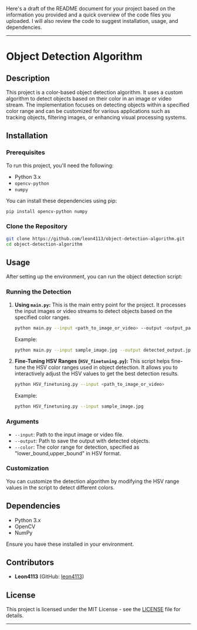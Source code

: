 Here's a draft of the README document for your project based on the information you provided and a quick overview of the code files you uploaded. I will also review the code to suggest installation, usage, and dependencies.

---

# Object Detection Algorithm

## Description

This project is a color-based object detection algorithm. It uses a custom algorithm to detect objects based on their color in an image or video stream. The implementation focuses on detecting objects within a specified color range and can be customized for various applications such as tracking objects, filtering images, or enhancing visual processing systems.

## Installation

### Prerequisites

To run this project, you'll need the following:

- Python 3.x
- `opencv-python`
- `numpy`

You can install these dependencies using pip:

```bash
pip install opencv-python numpy
```

### Clone the Repository

```bash
git clone https://github.com/leon4113/object-detection-algorithm.git
cd object-detection-algorithm
```

## Usage

After setting up the environment, you can run the object detection script:

### Running the Detection

1. **Using `main.py`:** This is the main entry point for the project. It processes the input images or video streams to detect objects based on the specified color ranges.

   ```bash
   python main.py --input <path_to_image_or_video> --output <output_path> --color <color_range>
   ```

   Example:

   ```bash
   python main.py --input sample_image.jpg --output detected_output.jpg --color "lower_color_bound,upper_color_bound"
   ```

2. **Fine-Tuning HSV Ranges (`HSV_finetuning.py`):** This script helps fine-tune the HSV color ranges used in object detection. It allows you to interactively adjust the HSV values to get the best detection results.

   ```bash
   python HSV_finetuning.py --input <path_to_image_or_video>
   ```

   Example:

   ```bash
   python HSV_finetuning.py --input sample_image.jpg
   ```

### Arguments

- `--input`: Path to the input image or video file.
- `--output`: Path to save the output with detected objects.
- `--color`: The color range for detection, specified as "lower_bound,upper_bound" in HSV format.

### Customization

You can customize the detection algorithm by modifying the HSV range values in the script to detect different colors.

## Dependencies

- Python 3.x
- OpenCV
- NumPy

Ensure you have these installed in your environment.

## Contributors

- **Leon4113** (GitHub: [leon4113](https://github.com/leon4113))

## License

This project is licensed under the MIT License - see the [LICENSE](LICENSE) file for details.

---

